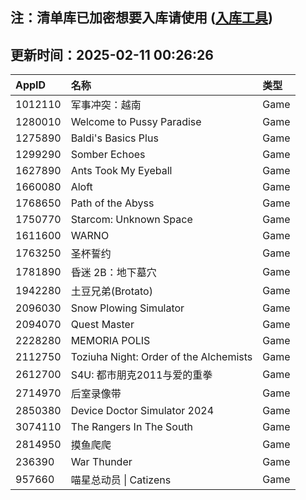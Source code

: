 ## 注：清单库已加密想要入库请使用 ([入库工具](https://github.com/BlankTMing/ManifestAutoUpdate/releases))

## 更新时间：2025-02-11 00:26:26
| AppID | 名称 | 类型  |
| :-------------------- | :----------------------------- | :----------- |
| 1012110 | 军事冲突：越南| Game |
| 1280010 | Welcome to Pussy Paradise| Game |
| 1275890 | Baldi's Basics Plus| Game |
| 1299290 | Somber Echoes| Game |
| 1627890 | Ants Took My Eyeball| Game |
| 1660080 | Aloft| Game |
| 1768650 | Path of the Abyss| Game |
| 1750770 | Starcom: Unknown Space| Game |
| 1611600 | WARNO| Game |
| 1763250 | 圣杯誓约| Game |
| 1781890 | 昏迷 2B：地下墓穴| Game |
| 1942280 | 土豆兄弟(Brotato)| Game |
| 2096030 | Snow Plowing Simulator| Game |
| 2094070 | Quest Master| Game |
| 2228280 | MEMORIA POLIS| Game |
| 2112750 | Toziuha Night: Order of the Alchemists| Game |
| 2612700 | S4U: 都市朋克2011与爱的重拳| Game |
| 2714970 | 后室录像带| Game |
| 2850380 | Device Doctor Simulator 2024| Game |
| 3074110 | The Rangers In The South| Game |
| 2814950 | 摸鱼爬爬| Game |
| 236390 | War Thunder| Game |
| 957660 | 喵星总动员 \| Catizens| Game |
